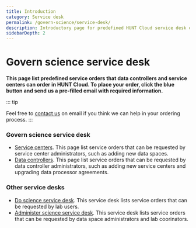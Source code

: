 ```yaml
---
title: Introduction
category: Service desk
permalink: /govern-science/service-desk/
description: Introductory page for predefined HUNT Cloud service desk orders.
sidebarDepth: 2
---
```


# Govern science service desk

**This page list predefined service orders that data controllers and service centers can order in HUNT Cloud. To place your order, click the blue button and send us a pre-filled email with required information.**

::: tip

Feel free to [contact us](/contact) on email if you think we can help in your ordering process.
:::

### Govern science service desk

* [Service centers](/govern-science/service-desk/service-centers). This page list service orders that can be requested by service center administrators, such as adding new data spaces.
* [Data controllers](/govern-science/service-desk/data-controllers). This page list service orders that can be requested by data controller administrators, such as adding new service centers and upgrading data processor agreements.

### Other service desks

* [Do science service desk](/do-science/service-desk). This service desk lists service orders that can be requested by lab users.
* [Administer science service desk](/administer-science/service-desk/). This service desk lists service orders that can be requested by data space administrators and lab coorinators.

